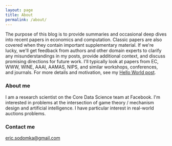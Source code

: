```yaml
---
layout: page
title: About
permalink: /about/
---
```


The purpose of this blog is to provide summaries and occasional deep dives into recent papers in economics and computation. Classic papers are also covered when they contain important supplementary material. If we're lucky, we'll get feedback from authors and other domain experts to clarify any misunderstandings in my posts, provide additional context, and discuss promising directions for future work. I'll typically look at papers from EC, WWW, WINE, AAAI, AAMAS, NIPS, and similar workshops, conferences, and journals. For more details and motivation, see my [Hello World post](/Hello-World).

<!---
My main motivation for creating this blog is to have a forcing function to keep me up to date on the literature. I hope that the process of explaining others' work gives me a better understanding of their research, and that documenting it here will allow me to more quickly recall technical details months down the road. 

I also hope to improve my speed at consuming, digesting, and explaining technical content. I may occasionally have a post about techniques I've found helpful. I will try to force myself to follow the "done is better than perfect" mantra and iterate on posts as needed. This will probably increase the number of errors and misunderstandings in my posts, so if you see an issue, please let me know!
--->

### About me

I am a research scientist on the Core Data Science team at Facebook. I'm interested in problems at the intersection of game theory / mechanism design and artificial intelligence. I have particular interest in real-world auctions problems. 

### Contact me

[eric.sodomka@gmail.com](mailto:eric.sodomka@gmail.com)
